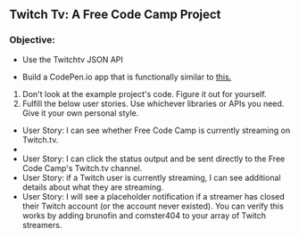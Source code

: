 ## Twitch Tv: A Free Code Camp Project

### Objective:

* Use the Twitchtv JSON API

* Build a CodePen.io app that is functionally similar to <a href="https://codepen.io/FreeCodeCamp/full/Myvqmo/"> this. <a/>

<ol>
<li>Don't look at the example project's code. Figure it out for yourself.</li>

<li>Fulfill the below user stories. Use whichever libraries or APIs you need. Give it your own personal style.</li>
</ol>

<ul>
<li> User Story: I can see whether Free Code Camp is currently streaming on Twitch.tv.<li>

<li> User Story: I can click the status output and be sent directly to the Free Code Camp's Twitch.tv channel.</li>

<li> User Story: if a Twitch user is currently streaming, I can see additional details about what they are streaming. </li>

<li> User Story: I will see a placeholder notification if a streamer has closed their Twitch account (or the account never existed). You can verify this works by adding brunofin and comster404 to your array of Twitch streamers.</li>
</ul>
